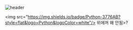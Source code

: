 ![header](https://capsule-render.vercel.app/api?type=slice&color=auto&height=300&section=header&text=hi&desc=Hello%20render&fontSize=90)

<img src="https://img.shields.io/badge/Python-3776AB?style=flat&logo=Python&logoColor=white"/>
위에꺼 왜 안됨>?
